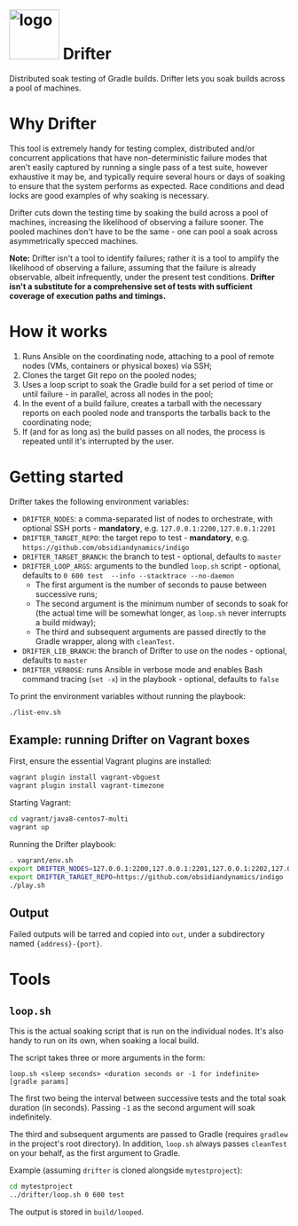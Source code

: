 <img src="https://raw.githubusercontent.com/wiki/obsidiandynamics/drifter/images/drifter-logo.png" width="90px" alt="logo"/> Drifter
===

Distributed soak testing of Gradle builds. Drifter lets you soak builds across a pool of machines.

# Why Drifter
This tool is extremely handy for testing complex, distributed and/or concurrent applications that have non-deterministic failure modes that aren't easily captured by running a single pass of a test suite, however exhaustive it may be, and typically require several hours or days of soaking to ensure that the system performs as expected. Race conditions and dead locks are good examples of why soaking is necessary.

Drifter cuts down the testing time by soaking the build across a pool of machines, increasing the likelihood of observing a failure sooner. The pooled machines don't have to be the same - one can pool a soak across asymmetrically specced machines.

**Note:** Drifter isn't a tool to identify failures; rather it is a tool to amplify the likelihood of observing a failure, assuming that the failure is already observable, albeit infrequently, under the present test conditions. **Drifter isn't a substitute for a comprehensive set of tests with sufficient coverage of execution paths and timings.**

# How it works
1. Runs Ansible on the coordinating node, attaching to a pool of remote nodes (VMs, containers or physical boxes) via SSH;
2. Clones the target Git repo on the pooled nodes;
3. Uses a loop script to soak the Gradle build for a set period of time or until failure - in parallel, across all nodes in the pool;
4. In the event of a build failure, creates a tarball with the necessary reports on each pooled node and transports the tarballs back to the coordinating node;
5. If (and for as long as) the build passes on all nodes, the process is repeated until it's interrupted by the user.

# Getting started
Drifter takes the following environment variables:

* `DRIFTER_NODES`: a comma-separated list of nodes to orchestrate, with optional SSH ports - **mandatory**, e.g. `127.0.0.1:2200,127.0.0.1:2201`
* `DRIFTER_TARGET_REPO`: the target repo to test - **mandatory**, e.g. `https://github.com/obsidiandynamics/indigo`
* `DRIFTER_TARGET_BRANCH`: the branch to test - optional, defaults to `master`
* `DRIFTER_LOOP_ARGS`: arguments to the bundled `loop.sh` script - optional, defaults to `0 600 test  --info --stacktrace --no-daemon`
  - The first argument is the number of seconds to pause between successive runs;
  - The second argument is the minimum number of seconds to soak for (the actual time will be somewhat longer, as `loop.sh` never interrupts a build midway);
  - The third and subsequent arguments are passed directly to the Gradle wrapper, along with `cleanTest`.
* `DRIFTER_LIB_BRANCH`: the branch of Drifter to use on the nodes - optional, defaults to `master`
* `DRIFTER_VERBOSE`: runs Ansible in verbose mode and enables Bash command tracing (`set -x`) in the playbook - optional, defaults to `false`

To print the environment variables without running the playbook:
```sh
./list-env.sh
```

## Example: running Drifter on Vagrant boxes
First, ensure the essential Vagrant plugins are installed:
```sh
vagrant plugin install vagrant-vbguest
vagrant plugin install vagrant-timezone
```

Starting Vagrant:
```sh
cd vagrant/java8-centos7-multi
vagrant up
```

Running the Drifter playbook:
```sh
. vagrant/env.sh
export DRIFTER_NODES=127.0.0.1:2200,127.0.0.1:2201,127.0.0.1:2202,127.0.0.1:2203
export DRIFTER_TARGET_REPO=https://github.com/obsidiandynamics/indigo
./play.sh
```

## Output
Failed outputs will be tarred and copied into `out`, under a subdirectory named `{address}-{port}`.

# Tools
## `loop.sh`
This is the actual soaking script that is run on the individual nodes. It's also handy to run on its own, when soaking a local build.

The script takes three or more arguments in the form:
```
loop.sh <sleep seconds> <duration seconds or -1 for indefinite> [gradle params]
```

The first two being the interval between successive tests and the total soak duration (in seconds). Passing `-1` as the second argument will soak indefinitely.

The third and subsequent arguments are passed to Gradle (requires `gradlew` in the project's root directory). In addition, `loop.sh` always passes `cleanTest` on your behalf, as the first argument to Gradle.

Example (assuming `drifter` is cloned alongside `mytestproject`):
```sh
cd mytestproject
../drifter/loop.sh 0 600 test
```

The output is stored in `build/looped`.
